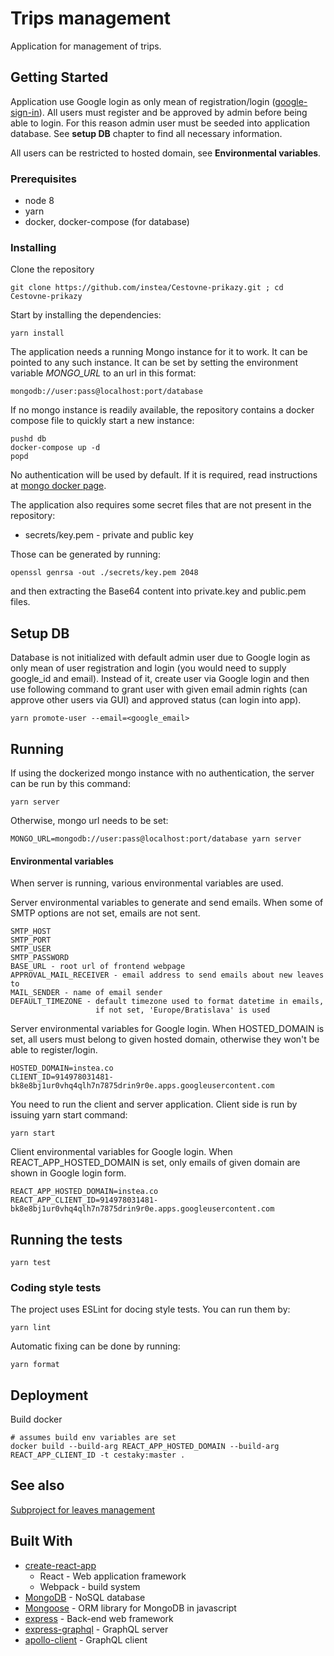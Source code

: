 # Trips management

Application for management of trips.

## Getting Started
Application use Google login as only mean of registration/login ([google-sign-in](https://developers.google.com/identity/sign-in/web/sign-in)).
All users must register and be approved by admin before being able to login.
For this reason admin user must be seeded into application database.
See **setup DB** chapter to find all necessary information.

All users can be restricted to hosted domain, see **Environmental variables**. 

### Prerequisites

* node 8
* yarn
* docker, docker-compose (for database)

### Installing

Clone the repository
```
git clone https://github.com/instea/Cestovne-prikazy.git ; cd Cestovne-prikazy
```

Start by installing the dependencies:

```
yarn install
```

The application needs a running Mongo instance for it to work. It can be pointed to any such instance.
It can be set by setting the environment variable _MONGO\_URL_ to an url in this format:

```
mongodb://user:pass@localhost:port/database
```

If no mongo instance is readily available, the repository contains a docker compose file to quickly start a new instance:

```
pushd db
docker-compose up -d
popd
```

No authentication will be used by default. If it is required, read instructions at [mongo docker page](https://hub.docker.com/_/mongo/).

The application also requires some secret files that are not present in the repository:
* secrets/key.pem - private and public key

Those can be generated by running:

```
openssl genrsa -out ./secrets/key.pem 2048
```

and then extracting the Base64 content into private.key and public.pem files.

## Setup DB

Database is not initialized with default admin user due to Google login as only
mean of user registration and login (you would need to supply google_id and email).
Instead of it, create user via Google login and then use following command to grant
user with given email admin rights (can approve other users via GUI) 
and approved status (can login into app).
```
yarn promote-user --email=<google_email>
```

## Running
If using the dockerized mongo instance with no authentication, the server can be run by this command:

```
yarn server
```

Otherwise, mongo url needs to be set:

```
MONGO_URL=mongodb://user:pass@localhost:port/database yarn server
```
#### Environmental variables
When server is running, various environmental variables are used.
 
Server environmental variables to generate and send emails. When some of SMTP options are not set, emails are not sent. 
```
SMTP_HOST
SMTP_PORT
SMTP_USER
SMTP_PASSWORD
BASE_URL - root url of frontend webpage
APPROVAL_MAIL_RECEIVER - email address to send emails about new leaves to
MAIL_SENDER - name of email sender
DEFAULT_TIMEZONE - default timezone used to format datetime in emails, 
                   if not set, 'Europe/Bratislava' is used
```

Server environmental variables for Google login. When HOSTED_DOMAIN is set, all users 
must belong to given hosted domain, otherwise they won't be able to register/login.
```
HOSTED_DOMAIN=instea.co
CLIENT_ID=914978031481-bk8e8bj1ur0vhq4qlh7n7875drin9r0e.apps.googleusercontent.com
```

You need to run the client and server application. Client side is run by issuing yarn start command:

```
yarn start
```
Client environmental variables for Google login. When REACT_APP_HOSTED_DOMAIN is set, only emails
of given domain are shown in Google login form.
```
REACT_APP_HOSTED_DOMAIN=instea.co
REACT_APP_CLIENT_ID=914978031481-bk8e8bj1ur0vhq4qlh7n7875drin9r0e.apps.googleusercontent.com
```

## Running the tests

```
yarn test
```

### Coding style tests

The project uses ESLint for docing style tests. You can run them by:

```
yarn lint
```

Automatic fixing can be done by running:

```
yarn format
```

## Deployment

Build docker

```
# assumes build env variables are set
docker build --build-arg REACT_APP_HOSTED_DOMAIN --build-arg REACT_APP_CLIENT_ID -t cestaky:master .
```

## See also

[Subproject for leaves management](angular/README.md)

## Built With

* [create-react-app](https://github.com/facebookincubator/create-react-app)
  * React - Web application framework
  * Webpack - build system
* [MongoDB](https://www.mongodb.com/) - NoSQL database
* [Mongoose](http://mongoosejs.com/) - ORM library for MongoDB in javascript
* [express](https://expressjs.com/) - Back-end web framework
* [express-graphql](https://github.com/graphql/express-graphql) - GraphQL server
* [apollo-client](https://github.com/apollographql/apollo-client) - GraphQL client
